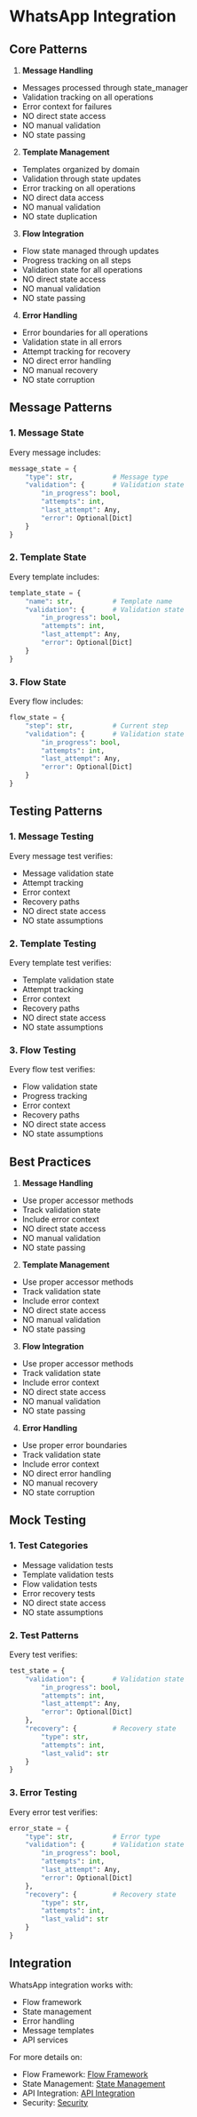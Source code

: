 # WhatsApp Integration

## Core Patterns

1. **Message Handling**
- Messages processed through state_manager
- Validation tracking on all operations
- Error context for failures
- NO direct state access
- NO manual validation
- NO state passing

2. **Template Management**
- Templates organized by domain
- Validation through state updates
- Error tracking on all operations
- NO direct data access
- NO manual validation
- NO state duplication

3. **Flow Integration**
- Flow state managed through updates
- Progress tracking on all steps
- Validation state for all operations
- NO direct state access
- NO manual validation
- NO state passing

4. **Error Handling**
- Error boundaries for all operations
- Validation state in all errors
- Attempt tracking for recovery
- NO direct error handling
- NO manual recovery
- NO state corruption

## Message Patterns

### 1. Message State
Every message includes:
```python
message_state = {
    "type": str,          # Message type
    "validation": {       # Validation state
        "in_progress": bool,
        "attempts": int,
        "last_attempt": Any,
        "error": Optional[Dict]
    }
}
```

### 2. Template State
Every template includes:
```python
template_state = {
    "name": str,          # Template name
    "validation": {       # Validation state
        "in_progress": bool,
        "attempts": int,
        "last_attempt": Any,
        "error": Optional[Dict]
    }
}
```

### 3. Flow State
Every flow includes:
```python
flow_state = {
    "step": str,          # Current step
    "validation": {       # Validation state
        "in_progress": bool,
        "attempts": int,
        "last_attempt": Any,
        "error": Optional[Dict]
    }
}
```

## Testing Patterns

### 1. Message Testing
Every message test verifies:
- Message validation state
- Attempt tracking
- Error context
- Recovery paths
- NO direct state access
- NO state assumptions

### 2. Template Testing
Every template test verifies:
- Template validation state
- Attempt tracking
- Error context
- Recovery paths
- NO direct state access
- NO state assumptions

### 3. Flow Testing
Every flow test verifies:
- Flow validation state
- Progress tracking
- Error context
- Recovery paths
- NO direct state access
- NO state assumptions

## Best Practices

1. **Message Handling**
- Use proper accessor methods
- Track validation state
- Include error context
- NO direct state access
- NO manual validation
- NO state passing

2. **Template Management**
- Use proper accessor methods
- Track validation state
- Include error context
- NO direct state access
- NO manual validation
- NO state passing

3. **Flow Integration**
- Use proper accessor methods
- Track validation state
- Include error context
- NO direct state access
- NO manual validation
- NO state passing

4. **Error Handling**
- Use proper error boundaries
- Track validation state
- Include error context
- NO direct error handling
- NO manual recovery
- NO state corruption

## Mock Testing

### 1. Test Categories
- Message validation tests
- Template validation tests
- Flow validation tests
- Error recovery tests
- NO direct state access
- NO state assumptions

### 2. Test Patterns
Every test verifies:
```python
test_state = {
    "validation": {       # Validation state
        "in_progress": bool,
        "attempts": int,
        "last_attempt": Any,
        "error": Optional[Dict]
    },
    "recovery": {         # Recovery state
        "type": str,
        "attempts": int,
        "last_valid": str
    }
}
```

### 3. Error Testing
Every error test verifies:
```python
error_state = {
    "type": str,          # Error type
    "validation": {       # Validation state
        "in_progress": bool,
        "attempts": int,
        "last_attempt": Any,
        "error": Optional[Dict]
    },
    "recovery": {         # Recovery state
        "type": str,
        "attempts": int,
        "last_valid": str
    }
}
```

## Integration

WhatsApp integration works with:
- Flow framework
- State management
- Error handling
- Message templates
- API services

For more details on:
- Flow Framework: [Flow Framework](flow-framework.md)
- State Management: [State Management](state-management.md)
- API Integration: [API Integration](api-integration.md)
- Security: [Security](security.md)
